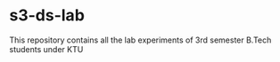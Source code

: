 # s3-ds-lab
This repository contains all the lab experiments of 3rd semester B.Tech students under KTU
